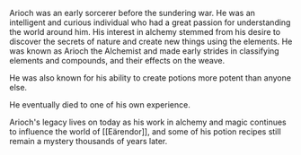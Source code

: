 Arioch was an early sorcerer before the sundering war. He was an intelligent and curious individual who had a great passion for understanding the world around him. His interest in alchemy stemmed from his desire to discover the secrets of nature and create new things using the elements. He was known as Arioch the Alchemist and made early strides in classifying elements and compounds, and their effects on the weave.

He was also known for his ability to create potions more potent than anyone else.

He eventually died to one of his own experience.

Arioch's legacy lives on today as his work in alchemy and magic continues to influence the world of [[Eärendor]], and some of his potion recipes still remain a mystery thousands of years later.

